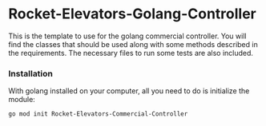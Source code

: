 # Rocket-Elevators-Golang-Controller
This is the template to use for the golang commercial controller. You will find the classes that should be used along with some methods described in the requirements. The necessary files to run some tests are also included. 

### Installation

With golang installed on your computer, all you need to do is initialize the module:

`go mod init Rocket-Elevators-Commercial-Controller`


